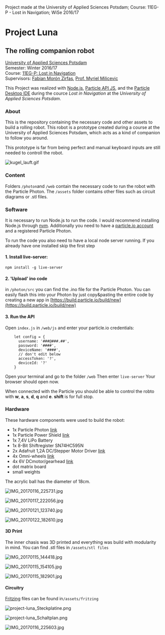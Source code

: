  Project made at the University of Applied Sciences Potsdam; Course: 11EG-P - Lost in Navigation; WiSe 2016/17 


# Project Luna
## The rolling companion robot

[University of Applied Sciences Potsdam](http://www.fh-potsdam.de/)  
Semester: Winter 2016/17  
Course: [11EG-P: Lost in Navigation](https://incom.org/workspace/6888)  
Supervisors: [Fabian Morón Zirfas](https://incom.org/profil/270), [Prof. Myriel Milicevic](https://incom.org/profil/6664)
 
This Project was realized with [Node.js](https://nodejs.org/en/), [Particle API JS](https://docs.particle.io/reference/javascript/), and the [Particle Desktop IDE](https://www.particle.io/products/development-tools/particle-desktop-ide) during the cource *Lost in Navigation* at the *University of Applied Sciences Potsdam*.

### About
This is the repository containing the necessary code and other assets to build a rolling robot. This robot is a prototype created during a course at the University of Applied Sciences Potsdam, which acts as a kind of companion to follow you around.

This prototype is far from being perfect and manual keyboard inputs are still needed to controll the robot.

![kugel_lauft.gif](https://raw.githubusercontent.com/miduku/project-luna/master/assets/images/kugel_lauft.gif)


### Content
Folders `/photon`and `/web` contain the necessary code to run the robot with the Particle Photon. The `/assets` folder contains other files such as circuit diagrams or .stl files.



### Software
It is necessary to run Node.js to run the code. I would recommend installing Node.js through [nvm](https://github.com/creationix/nvm).
Additionally you need to have a [particle.io account](https://www.particle.io/) and a registered Particle Photon.

To run the code you also need to have a local node server running. If you already have one installed skip the first step

#### 1. Install live-server: 
`npm install -g live-server`

#### 2. 'Upload' ino code
in `/photon/src` you can find the .ino file for the Particle Photon. You can easily flash this into your Photon by just copy&pasting the entire code by creating a new app in [https://build.particle.io/build/new](https://build.particle.io/build/new)

#### 3. Run the API
Open `index.js` in `/web/js` and enter your particle.io credentials:
```
	let config = {
      username: '###@###.##',
      password: '####',
      deviceName: '####',
      // don't edit below
      accessToken: '?',
      deviceId: '?'
    }
```

Open your terminal and go to the folder `/web`
Then enter `live-server`
Your browser should open now.

When connected with the Particle you should be able to control the robto with **w**, **a**, **s**, **d**, **q** and **e**.
**shift** is for full stop.


### Hardware
These hardware components were used to build the robot:
* 1x Particle Photon [link](https://store.particle.io/products/photon)
* 1x Particle Power Shield [link](https://store.particle.io/products/power-shield-with-headers)
* 1x 7,4V LiPo Battery
* 1x 8-Bit Shiftregister SN74HC595N
* 2x Adafruit 1,2A DC/Stepper Motor Driver [link](https://www.adafruit.com/products/2448)
* 4x Omni-wheels [link](http://www.exp-tech.de/en/dagu-48mm-omni-wheels-pair?___from_store=de)
* 4x 6V DCmotor/gearhead [link](http://www.exp-tech.de/en/dagu-48mm-omni-wheels-pair?___from_store=de)
* dot matrix board
* small weights

The acrylic ball has the diameter of 18cm.

![IMG_20170116_225731.jpg](https://raw.githubusercontent.com/miduku/project-luna/master/assets/images/IMG_20170116_225731.jpg)

![IMG_20170117_222056.jpg](https://raw.githubusercontent.com/miduku/project-luna/master/assets/images/IMG_20170117_222056.jpg)

![IMG_20170121_123740.jpg](https://raw.githubusercontent.com/miduku/project-luna/master/assets/images/IMG_20170121_123740.jpg)

![IMG_20170122_182610.jpg](https://raw.githubusercontent.com/miduku/project-luna/master/assets/images/IMG_20170122_182610.jpg)



#### 3D Print
The inner chasis was 3D printed and everything was build with modularity in mind.
You can find .stl files in `/assets/stl files`

![IMG_20170115_144418.jpg](https://raw.githubusercontent.com/miduku/project-luna/master/assets/images/IMG_20170115_144418.jpg)

![IMG_20170115_154105.jpg](https://raw.githubusercontent.com/miduku/project-luna/master/assets/images/IMG_20170115_154105.jpg)

![IMG_20170115_182901.jpg](https://raw.githubusercontent.com/miduku/project-luna/master/assets/images/IMG_20170115_182901.jpg)


#### Circuitry
[Fritzing](http://fritzing.org/) files can be found in`/assets/fritzing`

![project-luna_Steckplatine.png](https://raw.githubusercontent.com/miduku/project-luna/master/assets/fritzing/project-luna_Steckplatine.png)

![project-luna_Schaltplan.png](https://raw.githubusercontent.com/miduku/project-luna/master/assets/fritzing/project-luna_Schaltplan.png)

![IMG_20170116_225603.jpg](https://raw.githubusercontent.com/miduku/project-luna/master/assets/images/IMG_20170116_225603.jpg)

